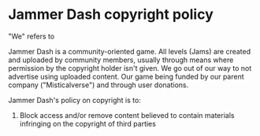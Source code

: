 # Jammer Dash copyright policy 
"We" refers to 

Jammer Dash is a community-oriented game. All levels (Jams) are created and uploaded by community members, usually through means where permission by the copyright holder isn't given. We go out of our way to not advertise using uploaded content. Our game being funded by our parent company ("Misticalverse") and through user donations.

Jammer Dash's policy on copyright is to:
1. Block access and/or remove content believed to contain materials infringing on the copyright of third parties
